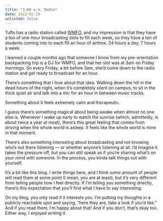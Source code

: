 ```yaml
---
title: "3:00 a.m. Radio"
date: 2022-02-10
unlisted: false
---
```


Tufts has a radio station called [WMFO](https://www.wmfo.org/), and my impression is that they have a ton of one-hour broadcasting slots to fill each week, so they have a ton of students coming into to each fill an hour of airtime. 24 hours a day, 7 hours a week.

I learned a couple months ago that someone I know from my pre-orientation backpacking trip is a DJ for WMFO, and that her slot was at 3am on Friday mornings. So every Friday, a bit before 3am, she’d come down to the radio station and get ready to broadcast for an hour.

There’s something that I love about that idea. Walking down the hill in the dead hours of the night, when it’s completely silent on campus, to sit in the thick quiet air and talk into a mic for an hour in between music tracks.

Something about it feels extremely calm and therapeutic.

I guess there’s something magical about being awake when almost no one else is. Whenever I wake up early to watch the sunrise (which, admittedly, is about twice a year at most), there’s this great feeling that comes from driving when the whole world is asleep. It feels like the whole world is mine in that moment.

There’s also something interesting about broadcasting and not knowing who’s out there listening — or whether anyone’s listening at all. I’d imagine it takes the pressure off, but you can still speak as if you’re sharing what’s on your mind with someone. In the process, you kinda talk things out with yourself.

It’s a bit like this blog. I write things here, and I think _some_ amount of people will read them at some point (I mean, you are at least), but it’s very different from telling people how I feel directly. If I’m telling you something directly, there’s this expectation that you’ll find what I have to say interesting.

On my blog, you only read if it interests you. I’m putting my thoughts in a publicly reachable spot and saying, “here they are, take a look if you’d like.” And if you read them, I’m happy about that! And if you don’t, that’s okay too. Either way, I enjoyed writing it.
